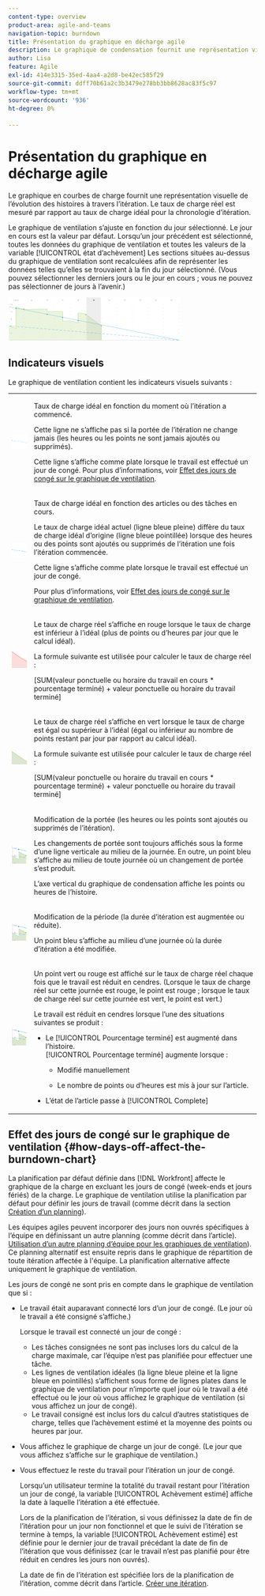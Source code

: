 ```yaml
---
content-type: overview
product-area: agile-and-teams
navigation-topic: burndown
title: Présentation du graphique en décharge agile
description: Le graphique de condensation fournit une représentation visuelle de l’avancement des articles dans l’itération ou le projet . Le taux de charge réel est mesuré par rapport au taux de charge idéal pour l’itération ou la chronologie du projet.
author: Lisa
feature: Agile
exl-id: 414e3315-35ed-4aa4-a2d8-be42ec585f29
source-git-commit: ddff70b61a2c3b3479e278bb3bb8628ac83f5c97
workflow-type: tm+mt
source-wordcount: '936'
ht-degree: 0%

---
```


# Présentation du graphique en décharge agile

Le graphique en courbes de charge fournit une représentation visuelle de l’évolution des histoires à travers l’itération. Le taux de charge réel est mesuré par rapport au taux de charge idéal pour la chronologie d’itération.

Le graphique de ventilation s’ajuste en fonction du jour sélectionné. Le jour en cours est la valeur par défaut. Lorsqu’un jour précédent est sélectionné, toutes les données du graphique de ventilation et toutes les valeurs de la variable [!UICONTROL état d’achèvement] Les sections situées au-dessus du graphique de ventilation sont recalculées afin de représenter les données telles qu’elles se trouvaient à la fin du jour sélectionné. (Vous pouvez sélectionner les derniers jours ou le jour en cours ; vous ne pouvez pas sélectionner de jours à l’avenir.)

![](assets/agile-iteration-burndown-350x88.png)

## Indicateurs visuels

Le graphique de ventilation contient les indicateurs visuels suivants :

<table style="table-layout:auto"> 
 <col> 
 <col> 
 <tbody> 
  <tr> 
   <td role="rowheader"> <img src="assets/agile-iteration-burndown-dottedblue.png" alt=""> </td> 
   <td> <p>Taux de charge idéal en fonction du moment où l’itération a commencé.</p> <p>Cette ligne ne s’affiche pas si la portée de l’itération ne change jamais (les heures ou les points ne sont jamais ajoutés ou supprimés).</p> <p>Cette ligne s’affiche comme plate lorsque le travail est effectué un jour de congé. Pour plus d’informations, voir <a title="Utilisation du diagramme de Burndown ageur" href="#how-days-off-affect-the-burndown-chart" class="MCXref xref">Effet des jours de congé sur le graphique de ventilation</a>.</p> </td> 
  </tr> 
  <tr> 
   <td role="rowheader"> <img src="assets/agile-iteration-burndown-solidblue.png" alt=""> </td> 
   <td> <p>Taux de charge idéal en fonction des articles ou des tâches en cours.</p> <p>Le taux de charge idéal actuel (ligne bleue pleine) diffère du taux de charge idéal d’origine (ligne bleue pointillée) lorsque des heures ou des points sont ajoutés ou supprimés de l’itération une fois l’itération commencée.</p> <p>Cette ligne s’affiche comme plate lorsque le travail est effectué un jour de congé.</p> <p>Pour plus d’informations, voir <a title="Utilisation du diagramme de Burndown ageur" href="#how-days-off-affect-the-burndown-chart" class="MCXref xref">Effet des jours de congé sur le graphique de ventilation</a>.</p> </td> 
  </tr> 
  <tr> 
   <td role="rowheader"> <img src="assets/agile-iteration-burndown-red.png" alt=""> </td> 
   <td> <p>Le taux de charge réel s’affiche en rouge lorsque le taux de charge est inférieur à l’idéal (plus de points ou d’heures par jour que le calcul idéal).</p> <p>La formule suivante est utilisée pour calculer le taux de charge réel :</p> <p>[SUM(valeur ponctuelle ou horaire du travail en cours * pourcentage terminé) + valeur ponctuelle ou horaire du travail terminé]</p> </td> 
  </tr> 
  <tr> 
   <td role="rowheader"> <img src="assets/agile-iteration-burndown-green.png" alt=""> </td> 
   <td> <p>Le taux de charge réel s’affiche en vert lorsque le taux de charge est égal ou supérieur à l’idéal (égal ou inférieur au nombre de points restant par jour par rapport au calcul idéal).</p> <p>La formule suivante est utilisée pour calculer le taux de charge réel :</p> <p>[SUM(valeur ponctuelle ou horaire du travail en cours * pourcentage terminé) + valeur ponctuelle ou horaire du travail terminé]</p> </td> 
  </tr> 
  <tr> 
   <td role="rowheader"> <img src="assets/agile-iteration-burndown-scope.png" alt=""> </td> 
   <td> <p>Modification de la portée (les heures ou les points sont ajoutés ou supprimés de l’itération).</p> <p>Les changements de portée sont toujours affichés sous la forme d’une ligne verticale au milieu de la journée. En outre, un point bleu s’affiche au milieu de toute journée où un changement de portée s’est produit.</p> <p>L’axe vertical du graphique de condensation affiche les points ou heures de l’histoire.</p> </td> 
  </tr> 
  <tr> 
   <td role="rowheader"> <img src="assets/agile-iteration-burndown-scope.png" alt=""> </td> 
   <td> <p>Modification de la période (la durée d’itération est augmentée ou réduite).</p> <p>Un point bleu s’affiche au milieu d’une journée où la durée d’itération a été modifiée.</p> </td> 
  </tr> 
  <tr> 
   <td role="rowheader"> <img src="assets/agile-iteration-burndown-scope.png" alt=""> </td> 
   <td> <p>Un point vert ou rouge est affiché sur le taux de charge réel chaque fois que le travail est réduit en cendres. (Lorsque le taux de charge réel sur cette journée est rouge, le point est rouge ; lorsque le taux de charge réel sur cette journée est vert, le point est vert.)</p> <p>Le travail est réduit en cendres lorsque l’une des situations suivantes se produit :</p> 
    <ul> 
     <li> Le [!UICONTROL Pourcentage terminé] est augmenté dans l’histoire.<br>[!UICONTROL Pourcentage terminé] augmente lorsque : 
      <ul> 
       <li> <p>Modifié manuellement</p> </li> 
       <li> <p>Le nombre de points ou d’heures est mis à jour sur l’article.</p> </li> 
      </ul></li>  
     <li>L’état de l’article passe à [!UICONTROL Complete]</li> 
    </ul> </td> 
  </tr> 
 </tbody> 
</table>

## Effet des jours de congé sur le graphique de ventilation {#how-days-off-affect-the-burndown-chart}

La planification par défaut définie dans [!DNL Workfront] affecte le graphique de la charge en excluant les jours de congé (week-ends et jours fériés) de la charge. Le graphique de ventilation utilise la planification par défaut pour définir les jours de travail (comme décrit dans la section  [Création d’un planning](../../../administration-and-setup/set-up-workfront/configure-timesheets-schedules/create-schedules.md)).

Les équipes agiles peuvent incorporer des jours non ouvrés spécifiques à l’équipe en définissant un autre planning (comme décrit dans l’article). [Utilisation d’un autre planning d’équipe pour les graphiques de ventilation](../../../agile/use-scrum-in-an-agile-team/burndown/use-alt-team-schedule-burndown-charts.md)). Ce planning alternatif est ensuite repris dans le graphique de répartition de toute itération affectée à l&#39;équipe. La planification alternative affecte uniquement le graphique de ventilation.

Les jours de congé ne sont pris en compte dans le graphique de ventilation que si :

* Le travail était auparavant connecté lors d’un jour de congé. (Le jour où le travail a été consigné s’affiche.)

  Lorsque le travail est connecté un jour de congé :

   * Les tâches consignées ne sont pas incluses lors du calcul de la charge maximale, car l’équipe n’est pas planifiée pour effectuer une tâche.
   * Les lignes de ventilation idéales (la ligne bleue pleine et la ligne bleue en pointillés) s’affichent sous forme de lignes plates dans le graphique de ventilation pour n’importe quel jour où le travail a été effectué ou le jour où vous affichez le graphique de ventilation (si vous affichez un jour de congé).
   * Le travail consigné est inclus lors du calcul d’autres statistiques de charge, telles que l’achèvement estimé et la moyenne des points ou heures par jour.

* Vous affichez le graphique de charge un jour de congé. (Le jour que vous affichez s’affiche sur le graphique de ventilation.)
* Vous effectuez le reste du travail pour l’itération un jour de congé.

  Lorsqu’un utilisateur termine la totalité du travail restant pour l’itération un jour de congé, la variable [!UICONTROL Achèvement estimé] affiche la date à laquelle l’itération a été effectuée.

  Lors de la planification de l’itération, si vous définissez la date de fin de l’itération pour un jour non fonctionnel et que le suivi de l’itération se termine à temps, la variable [!UICONTROL Achèvement estimé] est définie pour le dernier jour de travail précédant la date de fin de l’itération que vous définissez (car le travail n’est pas planifié pour être réduit en cendres les jours non ouvrés).

  La date de fin de l’itération est spécifiée lors de la planification de l’itération, comme décrit dans l’article. [Créer une itération](../../../agile/use-scrum-in-an-agile-team/iterations/create-an-iteration.md).
